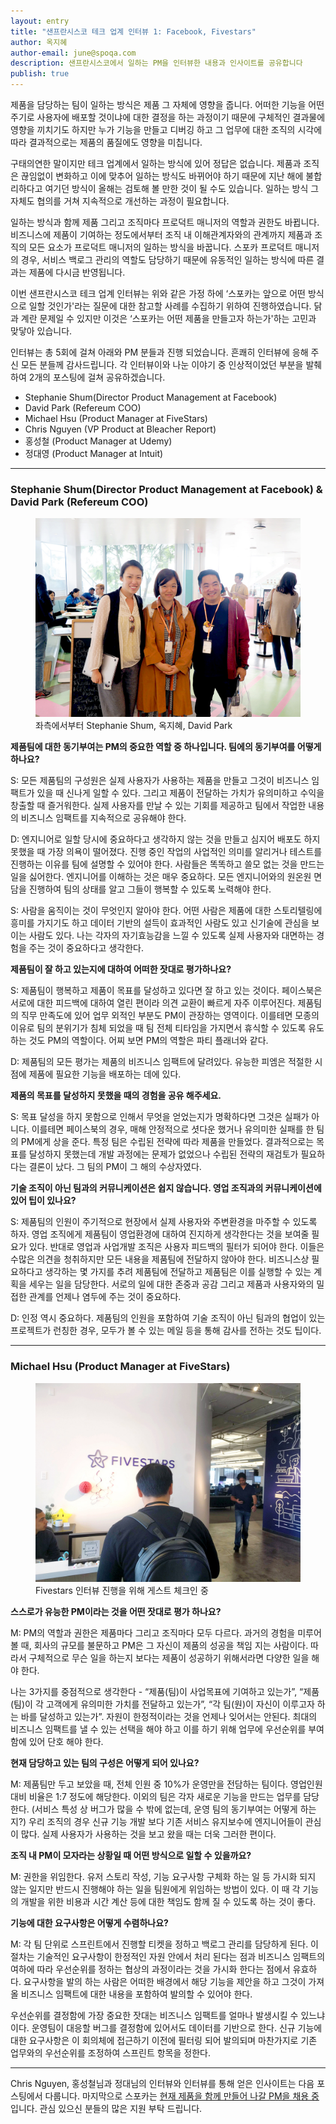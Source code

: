```yaml
---
layout: entry
title: "샌프란시스코 테크 업계 인터뷰 1: Facebook, Fivestars"
author: 옥지혜
author-email: june@spoqa.com
description: 샌프란시스코에서 일하는 PM을 인터뷰한 내용과 인사이트를 공유합니다
publish: true
---
```


제품을 담당하는 팀이 일하는 방식은 제품 그 자체에 영향을 줍니다. 어떠한 기능을 어떤 주기로 사용자에 배포할 것이냐에 대한 결정을 하는 과정이기 때문에 구체적인 결과물에 영향을 끼치기도 하지만 누가 기능을 만들고 디버깅 하고 그 업무에 대한 조직의 시각에 따라 결과적으로는 제품의 품질에도 영향을 미칩니다.

구태의연한 말이지만 테크 업계에서 일하는 방식에 있어 정답은 없습니다. 제품과 조직은 끊임없이 변화하고 이에 맞추어 일하는 방식도 바뀌어야 하기 때문에 지난 해에 불합리하다고 여기던 방식이 올해는 검토해 볼 만한 것이 될 수도 있습니다. 일하는 방식 그 자체도 협의를 거쳐 지속적으로 개선하는 과정이 필요합니다.

일하는 방식과 함께 제품 그리고 조직마다 프로덕트 매니저의 역할과 권한도 바뀝니다. 비즈니스에 제품이 기여하는 정도에서부터 조직 내 이해관계자와의 관계까지 제품과 조직의 모든 요소가 프로덕트 매니저의 일하는 방식을 바꿉니다. 스포카 프로덕트 매니저의 경우, 서비스 백로그 관리의 역할도 담당하기 때문에 유동적인 일하는 방식에 따른 결과는 제품에 다시금 반영됩니다.

이번 샌프란시스코 테크 업계 인터뷰는 위와 같은 가정 하에 ‘스포카는 앞으로 어떤 방식으로 일할 것인가'라는 질문에 대한 참고할 사례를 수집하기 위하여 진행하였습니다. 닭과 계란 문제일 수 있지만 이것은 ‘스포카는 어떤 제품을 만들고자 하는가'하는 고민과 맞닿아 있습니다.

인터뷰는 총 5회에 걸쳐 아래와 PM 분들과 진행 되었습니다. 흔쾌히 인터뷰에 응해 주신 모든 분들께 감사드립니다. 각 인터뷰이와 나눈 이야기 중 인상적이었던 부분을 발췌하여 2개의 포스팅에 걸쳐 공유하겠습니다.

- Stephanie Shum(Director Product Management at Facebook)
- David Park (Refereum COO)
- Michael Hsu (Product Manager at FiveStars)
- Chris Nguyen (VP Product at Bleacher Report)
- 홍성철 (Product Manager at Udemy)
- 정대영 (Product Manager at Intuit)


---


### Stephanie Shum(Director Product Management at Facebook) & David Park (Refereum COO)


<figure>
  <img src="../images/2018-11-07/sf_01.jpg"
     style="margin: 0 auto;" />
  <figcaption>
    좌측에서부터 Stephanie Shum, 옥지혜, David Park
  </figcaption>
</figure>


**제품팀에 대한 동기부여는 PM의 중요한 역할 중 하나입니다. 팀에의 동기부여를 어떻게 하나요?**

S: 모든 제품팀의 구성원은 실제 사용자가 사용하는 제품을 만들고 그것이 비즈니스 임팩트가 있을 때 신나게 일할 수 있다. 그리고 제품이 전달하는 가치가 유의미하고 수익을 창출할 때 즐거워한다. 실제 사용자를 만날 수 있는 기회를 제공하고 팀에서 작업한 내용의 비즈니스 임팩트를 지속적으로 공유해야 한다.


D: 엔지니어로 일할 당시에 중요하다고 생각하지 않는 것을 만들고 심지어 배포도 하지 못했을 때 가장 의욕이 떨어졌다. 진행 중인 작업의 사업적인 의미를 알리거나 테스트를 진행하는 이유를 팀에 설명할 수 있어야 한다. 사람들은 똑똑하고 쓸모 없는 것을 만드는 일을 싫어한다. 엔지니어를 이해하는 것은 매우 중요하다. 모든 엔지니어와의 원온원 면담을 진행하여 팀의 상태를 알고 그들이 행복할 수 있도록 노력해야 한다.

S: 사람을 움직이는 것이 무엇인지 알아야 한다. 어떤 사람은 제품에 대한 스토리텔링에 흥미를 가지기도 하고 데이터 기반의 설득이 효과적인 사람도 있고 신기술에 관심을 보이는 사람도 있다. 나는 각자의 자기효능감을 느낄 수 있도록 실제 사용자와 대면하는 경험을 주는 것이 중요하다고 생각한다.


**제품팀이 잘 하고 있는지에 대하여 어떠한 잣대로 평가하나요?**

S: 제품팀이 행복하고 제품이 목표를 달성하고 있다면 잘 하고 있는 것이다. 페이스북은 서로에 대한 피드백에 대하여 열린 편이라 의견 교환이 빠르게 자주 이루어진다. 제품팀의 직무 만족도에 있어 업무 외적인 부분도 PM이 관장하는 영역이다. 이를테면 모종의 이유로 팀의 분위기가 침체 되었을 때 팀 전체 티타임을 가지면서 휴식할 수 있도록 유도하는 것도 PM의 역할이다. 어찌 보면 PM의 역할은 파티 플래너와 같다.

D: 제품팀의 모든 평가는 제품의 비즈니스 임팩트에 달려있다. 유능한 피엠은 적절한 시점에 제품에 필요한 기능을 배포하는 데에 있다.


**제품의 목표를 달성하지 못했을 때의 경험을 공유 해주세요.**

S: 목표 달성을 하지 못함으로 인해서 무엇을 얻었는지가 명확하다면 그것은 실패가 아니다. 이를테면 페이스북의 경우, 매해 안정적으로 셧다운 했거나 유의미한 실패를 한 팀의 PM에게 상을 준다. 특정 팀은 수립된 전략에 따라 제품을 만들었다. 결과적으로는 목표를 달성하지 못했는데 개발 과정에는 문제가 없었으나 수립된 전략의 재검토가 필요하다는 결론이 났다. 그 팀의 PM이 그 해의 수상자였다.


**기술 조직이 아닌 팀과의 커뮤니케이션은 쉽지 않습니다. 영업 조직과의 커뮤니케이션에 있어 팁이 있나요?**

S: 제품팀의 인원이 주기적으로 현장에서 실제 사용자와 주변환경을 마주할 수 있도록 하자. 영업 조직에게 제품팀이 영업환경에 대하여 진지하게 생각한다는 것을 보여줄 필요가 있다. 반대로 영업과 사업개발 조직은 사용자 피드백의 필터가 되어야 한다. 이들은 수많은 의견을 청취하지만 모든 내용을 제품팀에 전달하지 않아야 한다. 비즈니스상 필요하다고 생각하는 몇 가지를 추려 제품팀에 전달하고 제품팀은 이를 실행할 수 있는 계획을 세우는 일을 담당한다. 서로의 일에 대한 존중과 공감 그리고 제품과 사용자와의 밀접한 관계를 언제나 염두에 주는 것이 중요하다.

D: 인정 역시 중요하다. 제품팀의 인원을 포함하여 기술 조직이 아닌 팀과의 협업이 있는 프로젝트가 런칭한 경우, 모두가 볼 수 있는 메일 등을 통해 감사를 전하는 것도 팁이다.


---


### Michael Hsu (Product Manager at FiveStars)


<figure>
  <img src="../images/2018-11-07/sf_02.jpg"
     style="margin: 0 auto;" />
  <figcaption>
    Fivestars 인터뷰 진행을 위해 게스트 체크인 중
  </figcaption>
</figure>


**스스로가 유능한 PM이라는 것을 어떤 잣대로 평가 하나요?**

M: PM의 역할과 권한은 제품마다 그리고 조직마다 모두 다르다. 과거의 경험을 미루어 볼 때, 회사의 규모를 불문하고 PM은 그 자신이 제품의 성공을 책임 지는 사람이다. 따라서 구체적으로 무슨 일을 하는지 보다는 제품이 성공하기 위해서라면 다양한 일을 해야 한다. 

나는 3가지를 중점적으로 생각한다 - “제품(팀)이 사업목표에 기여하고 있는가”, “제품(팀)이 각 고객에게 유의미한 가치를 전달하고 있는가”, “각 팀(원)이 자신이 이루고자 하는 바를 달성하고 있는가”. 자원이 한정적이라는 것을 언제나 잊어서는 안된다. 최대의 비즈니스 임팩트를 낼 수 있는 선택을 해야 하고 이를 하기 위해 업무에 우선순위를 부여함에 있어 단호 해야 한다.


**현재 담당하고 있는 팀의 구성은 어떻게 되어 있나요?**

M: 제품팀만 두고 보았을 때, 전체 인원 중 10%가 운영만을 전담하는 팀이다. 영업인원 대비 비율은 1:7 정도에 해당한다. 이외의 팀은 각자 새로운 기능을 만드는 업무를 담당한다. (서비스 특성 상 버그가 많을 수 밖에 없는데, 운영 팀의 동기부여는 어떻게 하는지?) 우리 조직의 경우 신규 기능 개발 보다 기존 서비스 유지보수에 엔지니어들이 관심이 많다. 실제 사용자가 사용하는 것을 보고 왔을 때는 더욱 그러한 편이다.


**조직 내 PM이 모자라는 상황일 때 어떤 방식으로 일할 수 있을까요?**

M: 권한을 위임한다. 유저 스토리 작성, 기능 요구사항 구체화 하는 일 등 가시화 되지 않는 일지만 반드시 진행해야 하는 일을 팀원에게 위임하는 방법이 있다. 이 때 각 기능의 개발을 위한 비용과 시간 계산 등에 대한 책임도 함께 질 수 있도록 하는 것이 좋다.


**기능에 대한 요구사항은 어떻게 수렴하나요?**

M: 각 팀 단위로 스프린트에서 진행할 티켓을 정하고 백로그 관리를 담당하게 된다. 이 절차는 기술적인 요구사항이 한정적인 자원 안에서 처리 된다는 점과 비즈니스 임팩트의 여하에 따라 우선순위를 정하는 협상의 과정이라는 것을 가시화 한다는 점에서 유효하다. 요구사항을 발의 하는 사람은 어떠한 배경에서 해당 기능을 제안을 하고 그것이 가져올 비즈니스 임팩트에 대한 내용을 포함하여 발의할 수 있어야 한다.

우선순위를 결정함에 가장 중요한 잣대는 비즈니스 임팩트를 얼마나 발생시킬 수 있느냐이다. 운영팀이 대응할 버그를 결정함에 있어서도 데이터를 기반으로 한다. 신규 기능에 대한 요구사항은 이 회의체에 접근하기 이전에 필터링 되어 발의되며 마찬가지로 기존 업무와의 우선순위를 조정하여 스프린트 항목을 정한다.


---


Chris Nguyen, 홍성철님과 정대님의 인터뷰와 인터뷰를 통해 얻은 인사이트는 다음 포스팅에서 다룹니다. 마지막으로 스포카는 [현재 제품을 함께 만들어 나갈 PM을 채용 중](https://spoqa.github.io/jobs/pm.html)입니다. 관심 있으신 분들의 많은 지원 부탁 드립니다.



